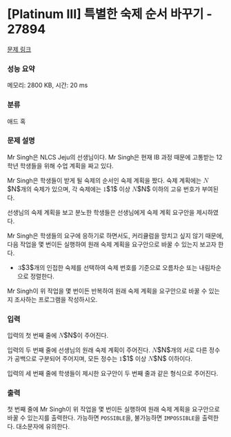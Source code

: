 # [Platinum III] 특별한 숙제 순서 바꾸기 - 27894 

[문제 링크](https://www.acmicpc.net/problem/27894) 

### 성능 요약

메모리: 2800 KB, 시간: 20 ms

### 분류

애드 혹

### 문제 설명

<p>Mr Singh은 NLCS Jeju의 선생님이다. Mr Singh은 현재 IB 과정 때문에 고통받는 12학년 학생들을 위해 수업 계획을 짜고 있다.</p>

<p>Mr Singh은 학생들이 받게 될 숙제의 순서인 숙제 계획을 짰다. 숙제 계획에는 <mjx-container class="MathJax" jax="CHTML" style="font-size: 109%; position: relative;"><mjx-math class="MJX-TEX" aria-hidden="true"><mjx-mi class="mjx-i"><mjx-c class="mjx-c1D441 TEX-I"></mjx-c></mjx-mi></mjx-math><mjx-assistive-mml unselectable="on" display="inline"><math xmlns="http://www.w3.org/1998/Math/MathML"><mi>N</mi></math></mjx-assistive-mml><span aria-hidden="true" class="no-mathjax mjx-copytext">$N$</span></mjx-container>개의 숙제가 있으며, 각 숙제에는 <mjx-container class="MathJax" jax="CHTML" style="font-size: 109%; position: relative;"><mjx-math class="MJX-TEX" aria-hidden="true"><mjx-mn class="mjx-n"><mjx-c class="mjx-c31"></mjx-c></mjx-mn></mjx-math><mjx-assistive-mml unselectable="on" display="inline"><math xmlns="http://www.w3.org/1998/Math/MathML"><mn>1</mn></math></mjx-assistive-mml><span aria-hidden="true" class="no-mathjax mjx-copytext">$1$</span></mjx-container> 이상 <mjx-container class="MathJax" jax="CHTML" style="font-size: 109%; position: relative;"><mjx-math class="MJX-TEX" aria-hidden="true"><mjx-mi class="mjx-i"><mjx-c class="mjx-c1D441 TEX-I"></mjx-c></mjx-mi></mjx-math><mjx-assistive-mml unselectable="on" display="inline"><math xmlns="http://www.w3.org/1998/Math/MathML"><mi>N</mi></math></mjx-assistive-mml><span aria-hidden="true" class="no-mathjax mjx-copytext">$N$</span></mjx-container> 이하의 고유 번호가 부여된다.</p>

<p>선생님의 숙제 계획을 보고 분노한 학생들은 선생님에게 숙제 계획 요구안을 제시하였다.</p>

<p>Mr Singh은 학생들의 요구에 응하기로 하면서도, 커리큘럼을 망치고 싶지 않기 때문에, 다음 작업을 몇 번이든 실행하여 원래 숙제 계획을 요구안으로 바꿀 수 있는지 보고자 한다.</p>

<ul>
	<li><mjx-container class="MathJax" jax="CHTML" style="font-size: 109%; position: relative;"> <mjx-math class="MJX-TEX" aria-hidden="true"><mjx-mn class="mjx-n"><mjx-c class="mjx-c33"></mjx-c></mjx-mn></mjx-math><mjx-assistive-mml unselectable="on" display="inline"><math xmlns="http://www.w3.org/1998/Math/MathML"><mn>3</mn></math></mjx-assistive-mml><span aria-hidden="true" class="no-mathjax mjx-copytext">$3$</span></mjx-container>개의 인접한 숙제를 선택하여 숙제 번호를 기준으로 오름차순 또는 내림차순으로 정렬한다.</li>
</ul>

<p>Mr Singh이 위 작업을 몇 번이든 반복하여 원래 숙제 계획을 요구안으로 바꿀 수 있는지 조사하는 프로그램을 작성하시오.</p>

### 입력 

 <p>입력의 첫 번째 줄에 <mjx-container class="MathJax" jax="CHTML" style="font-size: 109%; position: relative;"><mjx-math class="MJX-TEX" aria-hidden="true"><mjx-mi class="mjx-i"><mjx-c class="mjx-c1D441 TEX-I"></mjx-c></mjx-mi></mjx-math><mjx-assistive-mml unselectable="on" display="inline"><math xmlns="http://www.w3.org/1998/Math/MathML"><mi>N</mi></math></mjx-assistive-mml><span aria-hidden="true" class="no-mathjax mjx-copytext">$N$</span></mjx-container>이 주어진다.</p>

<p>입력의 두 번째 줄에 선생님의 원래 숙제 계획이 주어진다. <mjx-container class="MathJax" jax="CHTML" style="font-size: 109%; position: relative;"><mjx-math class="MJX-TEX" aria-hidden="true"><mjx-mi class="mjx-i"><mjx-c class="mjx-c1D441 TEX-I"></mjx-c></mjx-mi></mjx-math><mjx-assistive-mml unselectable="on" display="inline"><math xmlns="http://www.w3.org/1998/Math/MathML"><mi>N</mi></math></mjx-assistive-mml><span aria-hidden="true" class="no-mathjax mjx-copytext">$N$</span></mjx-container>개의 서로 다른 정수가 공백으로 구분되어 주어지며, 모든 정수는 <mjx-container class="MathJax" jax="CHTML" style="font-size: 109%; position: relative;"><mjx-math class="MJX-TEX" aria-hidden="true"><mjx-mn class="mjx-n"><mjx-c class="mjx-c31"></mjx-c></mjx-mn></mjx-math><mjx-assistive-mml unselectable="on" display="inline"><math xmlns="http://www.w3.org/1998/Math/MathML"><mn>1</mn></math></mjx-assistive-mml><span aria-hidden="true" class="no-mathjax mjx-copytext">$1$</span></mjx-container> 이상 <mjx-container class="MathJax" jax="CHTML" style="font-size: 109%; position: relative;"><mjx-math class="MJX-TEX" aria-hidden="true"><mjx-mi class="mjx-i"><mjx-c class="mjx-c1D441 TEX-I"></mjx-c></mjx-mi></mjx-math><mjx-assistive-mml unselectable="on" display="inline"><math xmlns="http://www.w3.org/1998/Math/MathML"><mi>N</mi></math></mjx-assistive-mml><span aria-hidden="true" class="no-mathjax mjx-copytext">$N$</span></mjx-container> 이하이다.</p>

<p>입력의 세 번째 줄에 학생들이 제시한 요구안이 두 번째 줄과 같은 형식으로 주어진다.</p>

### 출력 

 <p>첫 번째 줄에 Mr Singh이 위 작업을 몇 번이든 실행하여 원래 숙제 계획을 요구안으로 바꿀 수 있는지를 출력한다. 가능하면 <code>POSSIBLE</code>을, 불가능하면 <code>IMPOSSIBLE</code>을 출력한다. 대소문자에 유의한다.</p>


